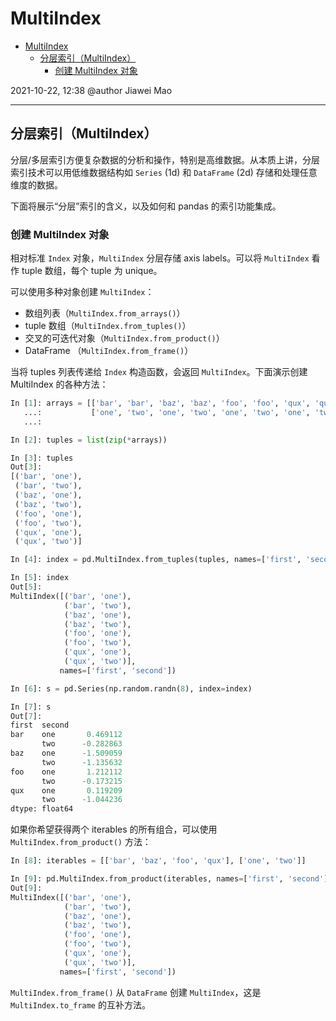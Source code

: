 # MultiIndex

- [MultiIndex](#multiindex)
  - [分层索引（MultiIndex）](#分层索引multiindex)
    - [创建 MultiIndex 对象](#创建-multiindex-对象)

2021-10-22, 12:38
@author Jiawei Mao
***

## 分层索引（MultiIndex）

分层/多层索引方便复杂数据的分析和操作，特别是高维数据。从本质上讲，分层索引技术可以用低维数据结构如 `Series` (1d) 和 `DataFrame` (2d) 存储和处理任意维度的数据。

下面将展示“分层”索引的含义，以及如何和 pandas 的索引功能集成。

### 创建 MultiIndex 对象

相对标准 `Index` 对象，`MultiIndex` 分层存储 axis labels。可以将 `MultiIndex` 看作 tuple 数组，每个 tuple 为 unique。

可以使用多种对象创建 `MultiIndex`：

- 数组列表（`MultiIndex.from_arrays()`）
- tuple 数组（`MultiIndex.from_tuples()`）
- 交叉的可迭代对象（`MultiIndex.from_product()`）
- DataFrame （`MultiIndex.from_frame()`）

当将 tuples 列表传递给 `Index` 构造函数，会返回 `MultiIndex`。下面演示创建 MultiIndex 的各种方法：

```py
In [1]: arrays = [['bar', 'bar', 'baz', 'baz', 'foo', 'foo', 'qux', 'qux'],
   ...:           ['one', 'two', 'one', 'two', 'one', 'two', 'one', 'two']]
   ...:

In [2]: tuples = list(zip(*arrays))

In [3]: tuples
Out[3]:
[('bar', 'one'),
 ('bar', 'two'),
 ('baz', 'one'),
 ('baz', 'two'),
 ('foo', 'one'),
 ('foo', 'two'),
 ('qux', 'one'),
 ('qux', 'two')]

In [4]: index = pd.MultiIndex.from_tuples(tuples, names=['first', 'second'])

In [5]: index
Out[5]:
MultiIndex([('bar', 'one'),
            ('bar', 'two'),
            ('baz', 'one'),
            ('baz', 'two'),
            ('foo', 'one'),
            ('foo', 'two'),
            ('qux', 'one'),
            ('qux', 'two')],
           names=['first', 'second'])

In [6]: s = pd.Series(np.random.randn(8), index=index)

In [7]: s
Out[7]:
first  second
bar    one       0.469112
       two      -0.282863
baz    one      -1.509059
       two      -1.135632
foo    one       1.212112
       two      -0.173215
qux    one       0.119209
       two      -1.044236
dtype: float64
```

如果你希望获得两个 iterables 的所有组合，可以使用 `MultiIndex.from_product()` 方法：

```py
In [8]: iterables = [['bar', 'baz', 'foo', 'qux'], ['one', 'two']]

In [9]: pd.MultiIndex.from_product(iterables, names=['first', 'second'])
Out[9]:
MultiIndex([('bar', 'one'),
            ('bar', 'two'),
            ('baz', 'one'),
            ('baz', 'two'),
            ('foo', 'one'),
            ('foo', 'two'),
            ('qux', 'one'),
            ('qux', 'two')],
           names=['first', 'second'])
```

`MultiIndex.from_frame()` 从 `DataFrame` 创建 `MultiIndex`，这是 `MultiIndex.to_frame` 的互补方法。

```

```